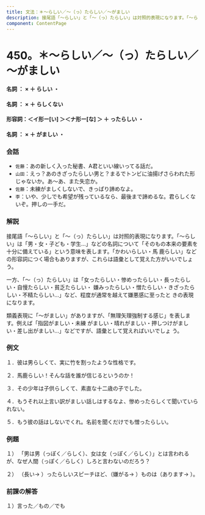 ```yaml
---
title: 文法：＊～らしい／～（っ）たらしい／～がましい
description: 接尾語「～らしい」と「～（っ）たらしい」は対照的表現になります。「～らしい」は「男・女・子ども・学生…」などの名詞について「そのもの本来の要素を十分に備えている」という意味を表します。「かわいらしい・馬 鹿らしい」などの形容詞につく場合もありますが、これらは語彙として覚えた方がいいでしょう。
component: ContentPage
---
```



# 450。＊～らしい／～（っ）たらしい／～がましい
#### 名詞 ： × ＋ らしい ・
#### 名詞 ： × ＋ らしくない  
#### 形容詞：＜イ形ー[い] ＞＜ナ形ー[な] ＞ ＋ ったらしい ・
#### 名詞 ： × ＋ がましい ・
### 会話
- `佐藤`：あの新しく入った秘書、A君といい線いってる話だ。
- `山田`：えっ？あのきざったらしい男と？まるでトンビに油揚げさらわれた形じゃないか。あ～あ、また失恋か。
- `佐藤`：未練がましくしないで、きっぱり諦めなよ。
- `李`：いや、少しでも希望が残っているなら、最後まで諦めるな。君らしくないぞ。押しの一手だ。
### 解説
接尾語「～らしい」と「～（っ）たらしい」は対照的表現になります。「～らしい」は「男・女・子ども・学生…」などの名詞について「そのもの本来の要素を十分に備えている」という意味を表します。「かわいらしい・馬 鹿らしい」などの形容詞につく場合もありますが、これらは語彙として覚えた方がいいでしょう。

一方、「～（っ）たらしい」は「女ったらしい・惨めったらしい・長ったらしい・自慢たらしい・貧乏たらしい・ 嫌みったらしい・憎たらしい・きざったらしい・不精たらしい…」など、程度が通常を越えて嫌悪感に至ったと きの表現になります。

類義表現に「～がましい」がありますが、「無理矢理強制する感じ」を表します。例えば「指図がましい・未練 がましい・晴れがましい・押しつけがましい・差し出がましい…」などですが、語彙として覚えればいいでしょ う。
### 例文
１．彼は男らしくて、実に竹を割ったような性格です。

２．馬鹿らしい！そんな話を誰が信じるというのか！

３．その少年は子供らしくて、素直な十二歳の子でした。

４．もうそれ以上言い訳がましい話しはするなよ、惨めったらしくて聞いていられない。

５．もう彼の話はしないでくれ。名前を聞くだけでも憎ったらしい。
### 例題
１） 「男は男（っぽく／らしく）、女は女（っぽく／らしく）」とは言われるが、なぜ人間（っぽく／らしく）しろと言わないのだろう？    

２） （長い→ ）ったらしいスピーチほど、（嫌がる→ ）ものは（あります→ ）。
### 前課の解答
１）言った／もの／でも
